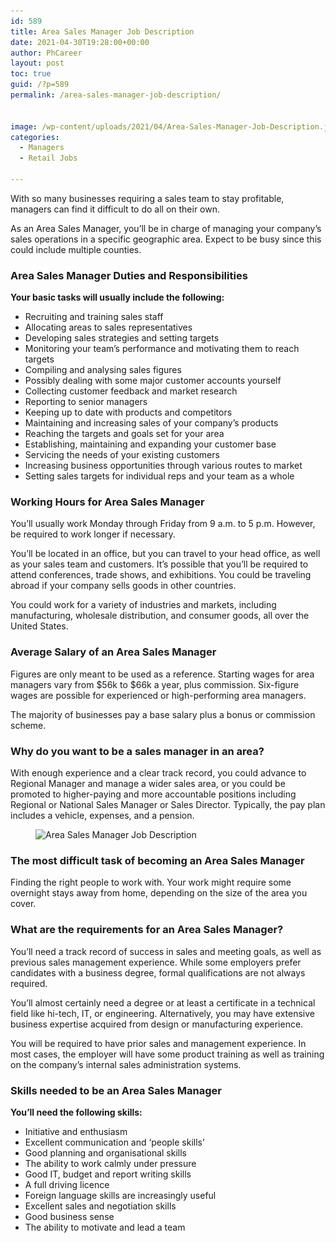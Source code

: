 ```yaml
---
id: 589
title: Area Sales Manager Job Description
date: 2021-04-30T19:28:00+00:00
author: PhCareer
layout: post
toc: true
guid: /?p=589
permalink: /area-sales-manager-job-description/


image: /wp-content/uploads/2021/04/Area-Sales-Manager-Job-Description.jpg
categories:
  - Managers
  - Retail Jobs

---
```

With so many businesses requiring a sales team to stay profitable, managers can find it difficult to do all on their own.

As an Area Sales Manager, you&#8217;ll be in charge of managing your company&#8217;s sales operations in a specific geographic area. Expect to be busy since this could include multiple counties.

### **Area Sales Manager Duties and Responsibilities**

**Your basic tasks will usually include the following:**

  * Recruiting and training sales staff
  * Allocating areas to sales representatives
  * Developing sales strategies and setting targets
  * Monitoring your team’s performance and motivating them to reach targets
  * Compiling and analysing sales figures
  * Possibly dealing with some major customer accounts yourself
  * Collecting customer feedback and market research
  * Reporting to senior managers
  * Keeping up to date with products and competitors
  * Maintaining and increasing sales of your company’s products
  * Reaching the targets and goals set for your area
  * Establishing, maintaining and expanding your customer base
  * Servicing the needs of your existing customers
  * Increasing business opportunities through various routes to market
  * Setting sales targets for individual reps and your team as a whole

### **Working Hours for Area Sales Manager**

You&#8217;ll usually work Monday through Friday from 9 a.m. to 5 p.m. However, be required to work longer if necessary.

You&#8217;ll be located in an office, but you can travel to your head office, as well as your sales team and customers. It&#8217;s possible that you&#8217;ll be required to attend conferences, trade shows, and exhibitions. You could be traveling abroad if your company sells goods in other countries.

You could work for a variety of industries and markets, including manufacturing, wholesale distribution, and consumer goods, all over the United States.

### **Average Salary of an Area Sales Manager**

Figures are only meant to be used as a reference. Starting wages for area managers vary from $56k to $66k a year, plus commission. Six-figure wages are possible for experienced or high-performing area managers.

The majority of businesses pay a base salary plus a bonus or commission scheme.

### **Why do you want to be a sales manager in an area?**

With enough experience and a clear track record, you could advance to Regional Manager and manage a wider sales area, or you could be promoted to higher-paying and more accountable positions including Regional or National Sales Manager or Sales Director. Typically, the pay plan includes a vehicle, expenses, and a pension.


<figure class="wp-block-image size-large">

<img loading="lazy" width="1024" height="513" src="/wp-content/uploads/2021/04/Area-Sales-Manager-Job-Description-1024x513.jpeg" alt="Area Sales Manager Job Description" class="wp-image-590" srcset="/wp-content/uploads/2021/04/Area-Sales-Manager-Job-Description-1024x513.jpeg 1024w, /wp-content/uploads/2021/04/Area-Sales-Manager-Job-Description-300x150.jpeg 300w, /wp-content/uploads/2021/04/Area-Sales-Manager-Job-Description-768x385.jpeg 768w, /wp-content/uploads/2021/04/Area-Sales-Manager-Job-Description.jpeg 1450w" sizes="(max-width: 1024px) 100vw, 1024px" /> </figure> 

### **The most difficult task of becoming an Area Sales Manager**

Finding the right people to work with. Your work might require some overnight stays away from home, depending on the size of the area you cover.

### **What are the requirements for an Area Sales Manager?**

You&#8217;ll need a track record of success in sales and meeting goals, as well as previous sales management experience. While some employers prefer candidates with a business degree, formal qualifications are not always required.

You&#8217;ll almost certainly need a degree or at least a certificate in a technical field like hi-tech, IT, or engineering. Alternatively, you may have extensive business expertise acquired from design or manufacturing experience.

You will be required to have prior sales and management experience. In most cases, the employer will have some product training as well as training on the company&#8217;s internal sales administration systems.

### **Skills needed to be an Area Sales Manager**

**You&#8217;ll need the following skills:**

  * Initiative and enthusiasm
  * Excellent communication and ‘people skills’
  * Good planning and organisational skills
  * The ability to work calmly under pressure
  * Good IT, budget and report writing skills
  * A full driving licence
  * Foreign language skills are increasingly useful
  * Excellent sales and negotiation skills
  * Good business sense
  * The ability to motivate and lead a team
